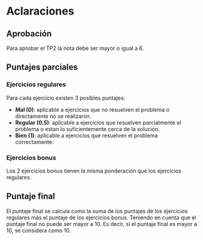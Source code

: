 # Aclaraciones

## Aprobación

Para aprobar el TP2 la nota debe ser mayor o igual a 6.

## Puntajes parciales

### Ejercicios regulares

Para cada ejercicio existen 3 posibles puntajes:

- **Mal (0)**: aplicable a ejercicios que no resuelven el problema o directamente no se realizaron.
- **Regular (0.5)**: aplicable a ejercicios que resuelven parcialmente el problema o estan lo suficientemente cerca de la solución.
- **Bien (1)**: aplicable a ejercicios que resuelven el problema correctamente.

### Ejercicios bonus

Los 2 ejercicios bonus tienen la misma ponderación que los ejercicios regulares.

## Puntaje final

El puntaje final se calcula como la suma de los puntajes de los ejercicios regulares más el puntaje de los ejercicios bonus. Teniendo en cuenta que el puntaje final no puede ser mayor a 10. Es decir, si el puntaje final es mayor a 10, se considera como 10.
